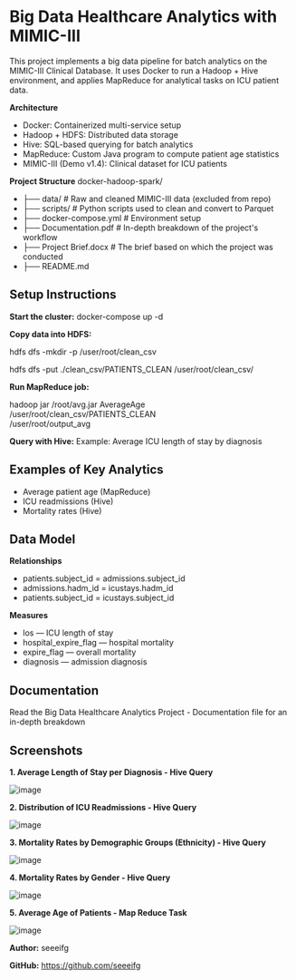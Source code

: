 # Big Data Healthcare Analytics with MIMIC-III
This project implements a big data pipeline for batch analytics on the MIMIC-III Clinical Database. It uses Docker to run a Hadoop + Hive environment, and applies MapReduce for analytical tasks on ICU patient data.

**Architecture**
* Docker: Containerized multi-service setup
* Hadoop + HDFS: Distributed data storage
* Hive: SQL-based querying for batch analytics
* MapReduce: Custom Java program to compute patient age statistics
* MIMIC-III (Demo v1.4): Clinical dataset for ICU patients

**Project Structure**
docker-hadoop-spark/
* ├── data/                   # Raw and cleaned MIMIC-III data (excluded from repo)
* ├── scripts/                # Python scripts used to clean and convert to Parquet
* ├── docker-compose.yml      # Environment setup
* ├── Documentation.pdf       # In-depth breakdown of the project's workflow
* ├── Project Brief.docx      # The brief based on which the project was conducted
* ├── README.md

## Setup Instructions

**Start the cluster:**
docker-compose up -d

**Copy data into HDFS:**

hdfs dfs -mkdir -p /user/root/clean_csv

hdfs dfs -put ./clean_csv/PATIENTS_CLEAN /user/root/clean_csv/

**Run MapReduce job:**

hadoop jar /root/avg.jar AverageAge \
  /user/root/clean_csv/PATIENTS_CLEAN \
  /user/root/output_avg
  
**Query with Hive:**
Example: Average ICU length of stay by diagnosis

## Examples of Key Analytics
* Average patient age (MapReduce)
* ICU readmissions (Hive)
* Mortality rates (Hive)

## Data Model

**Relationships**
* patients.subject_id = admissions.subject_id
* admissions.hadm_id = icustays.hadm_id
* patients.subject_id = icustays.subject_id

**Measures**
* los — ICU length of stay
* hospital_expire_flag — hospital mortality
* expire_flag — overall mortality
* diagnosis — admission diagnosis

## Documentation
Read the Big Data Healthcare Analytics Project - Documentation file for an in-depth breakdown

## Screenshots

**1. Average Length of Stay per Diagnosis - Hive Query**

![image](https://github.com/user-attachments/assets/e385ef81-965f-40c4-b417-5c934ba58b89)

**2. Distribution of ICU Readmissions - Hive Query**

![image](https://github.com/user-attachments/assets/c5b02b05-ee6f-4c69-a864-ddf34cde8476)

**3. Mortality Rates by Demographic Groups (Ethnicity) - Hive Query**

![image](https://github.com/user-attachments/assets/e5274175-6a8e-4746-8432-a60d620e17be)

**4. Mortality Rates by Gender - Hive Query**

![image](https://github.com/user-attachments/assets/df0b077c-0552-4c78-8005-1652355cabfa)

**5. Average Age of Patients - Map Reduce Task**

![image](https://github.com/user-attachments/assets/8a79a939-e468-42ce-8ee6-8c2b64cd2097)

**Author:** seeeifg

**GitHub:** https://github.com/seeeifg
